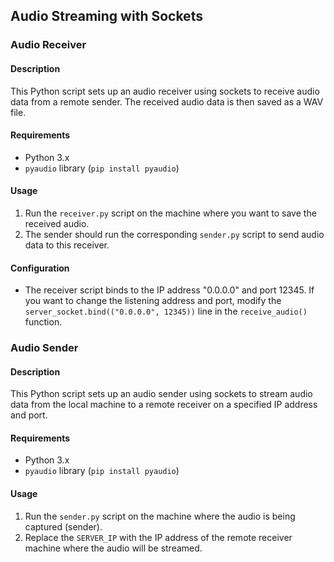 ## Audio Streaming with Sockets

### Audio Receiver

#### Description

This Python script sets up an audio receiver using sockets to receive audio data from a remote sender. The received audio data is then saved as a WAV file.

#### Requirements

- Python 3.x
- `pyaudio` library (`pip install pyaudio`)

#### Usage

1. Run the `receiver.py` script on the machine where you want to save the received audio.
2. The sender should run the corresponding `sender.py` script to send audio data to this receiver.

#### Configuration

- The receiver script binds to the IP address "0.0.0.0" and port 12345. If you want to change the listening address and port, modify the `server_socket.bind(("0.0.0.0", 12345))` line in the `receive_audio()` function.

### Audio Sender

#### Description

This Python script sets up an audio sender using sockets to stream audio data from the local machine to a remote receiver on a specified IP address and port.

#### Requirements

- Python 3.x
- `pyaudio` library (`pip install pyaudio`)

#### Usage

1. Run the `sender.py` script on the machine where the audio is being captured (sender).
2. Replace the `SERVER_IP` with the IP address of the remote receiver machine where the audio will be streamed.
